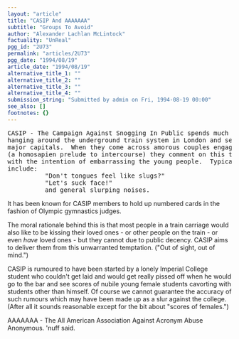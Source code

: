 ```yaml
---
layout: "article"
title: "CASIP And AAAAAAA"
subtitle: "Groups To Avoid"
author: "Alexander Lachlan McLintock"
factuality: "UnReal"
pgg_id: "2U73"
permalink: "articles/2U73"
pgg_date: "1994/08/19"
article_date: "1994/08/19"
alternative_title_1: ""
alternative_title_2: ""
alternative_title_3: ""
alternative_title_4: ""
submission_string: "Submitted by admin on Fri, 1994-08-19 00:00"
see_also: []
footnotes: {}
---
```

<div>
<pre>
CASIP - The Campaign Against Snogging In Public spends much of its time
hanging around the underground train system in London and several other
major capitals.  When they come across amorous couples engaged in kissing
(a homosapien prelude to intercourse) they comment on this to each other
with the intention of embarrassing the young people.  Typical comments
include:
          "Don't tongues feel like slugs?"
          "Let's suck face!"
          and general slurping noises.
</pre>
<p>It has been known for CASIP members to hold up numbered cards in the fashion of Olympic gymnastics judges.</p>
<p>The moral rationale behind this is that most people in a train carriage would also like to be kissing their loved ones - or other people on the train - or even <em>have</em> loved ones - but they cannot due to public decency. CASIP aims to deliver them from this unwarranted temptation. ("Out of sight, out of mind.")</p>
<p>CASIP is rumoured to have been started by a lonely Imperial College student who couldn't get laid and would get really pissed off when he would go to the bar and see scores of nubile young female students cavorting with students other than himself. Of course we cannot guarantee the accuracy of such rumours which may have been made up as a slur against the college. (After all it sounds reasonable except for the bit about "scores of females.")</p>
<p>AAAAAAA - The All American Association Against Acronym Abuse Anonymous. 'nuff said. <!--Amazon_CLS_IM_END--></p>
</div>

